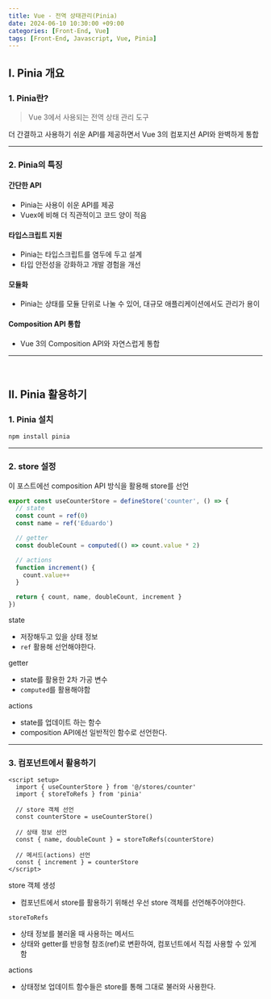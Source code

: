 ```yaml
---
title: Vue - 전역 상태관리(Pinia)
date: 2024-06-10 10:30:00 +09:00
categories: [Front-End, Vue]
tags: [Front-End, Javascript, Vue, Pinia]
---
```


## Ⅰ. Pinia 개요

### 1. Pinia란?

> Vue 3에서 사용되는 전역 상태 관리 도구

더 간결하고 사용하기 쉬운 API를 제공하면서 Vue 3의 컴포지션 API와 완벽하게 통합

---

### 2. Pinia의 특징

#### 간단한 API
- Pinia는 사용이 쉬운 API를 제공
- Vuex에 비해 더 직관적이고 코드 양이 적음

#### 타입스크립트 지원
- Pinia는 타입스크립트를 염두에 두고 설계
- 타입 안전성을 강화하고 개발 경험을 개선

#### 모듈화
- Pinia는 상태를 모듈 단위로 나눌 수 있어, 대규모 애플리케이션에서도 관리가 용이
  
#### Composition API 통합
- Vue 3의 Composition API와 자연스럽게 통합

---
<br>

## Ⅱ. Pinia 활용하기

### 1. Pinia 설치

```bash
npm install pinia
```

---

### 2. store 설정

이 포스트에선 composition API 방식을 활용해 store를 선언

```js
export const useCounterStore = defineStore('counter', () => {
  // state
  const count = ref(0)
  const name = ref('Eduardo')

  // getter
  const doubleCount = computed(() => count.value * 2)

  // actions
  function increment() {
    count.value++
  }

  return { count, name, doubleCount, increment }
})
```

state
- 저장해두고 있을 상태 정보
- `ref` 활용해 선언해야한다.

getter
- state를 활용한 2차 가공 변수
- `computed`를 활용해야함

actions
- state를 업데이트 하는 함수
- composition API에선 일반적인 함수로 선언한다.


---

### 3. 컴포넌트에서 활용하기

```vue
<script setup>
  import { useCounterStore } from '@/stores/counter'
  import { storeToRefs } from 'pinia'

  // store 객체 선언
  const counterStore = useCounterStore()

  // 상태 정보 선언
  const { name, doubleCount } = storeToRefs(counterStore)

  // 메서드(actions) 선언
  const { increment } = counterStore
</script>
```

store 객체 생성
- 컴포넌트에서 store를 활용하기 위해선 우선 store 객체를 선언해주어야한다.

`storeToRefs`
- 상태 정보를 불러올 때 사용하는 메서드
- 상태와 getter를 반응형 참조(ref)로 변환하여, 컴포넌트에서 직접 사용할 수 있게 함

actions
- 상태정보 업데이트 함수들은 store를 통해 그대로 불러와 사용한다.